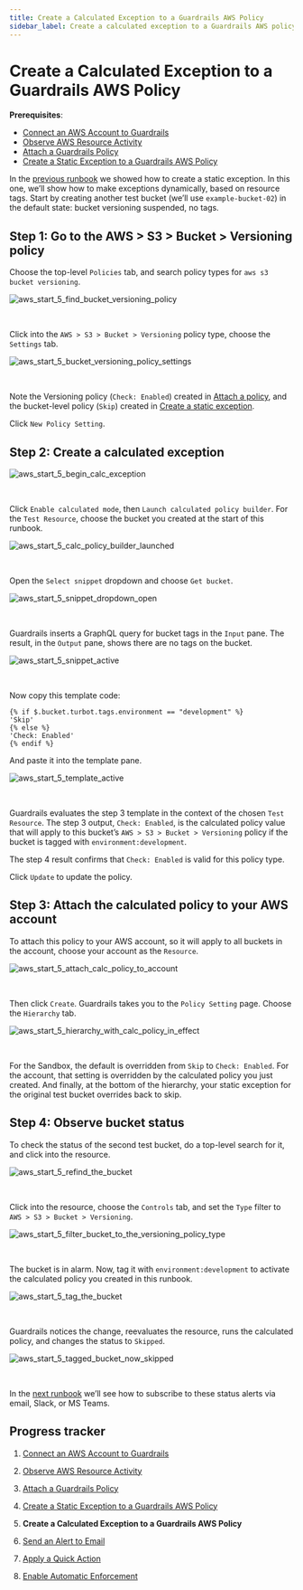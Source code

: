 ```yaml
---
title: Create a Calculated Exception to a Guardrails AWS Policy
sidebar_label: Create a calculated exception to a Guardrails AWS policy
---
```



# Create a Calculated Exception to a Guardrails AWS Policy

**Prerequisites**:   
  
- [Connect an AWS Account to Guardrails](/guardrails/docs/runbooks/getting-started-aws/connect-an-account/)
- [Observe AWS Resource Activity](/guardrails/docs/runbooks/getting-started-aws/observe-aws-activity/)
- [Attach a Guardrails Policy](/guardrails/docs/runbooks/getting-started-aws/attach-a-policy/)
- [Create a Static Exception to a Guardrails AWS Policy](/guardrails/docs/runbooks/getting-started-aws/create-static-exception/)


In the [previous runbook](guardrails/docs/runbooks/getting-started-aws/create_static_exception) we showed how to create a static exception. In this one, we’ll show how to make exceptions dynamically, based on resource tags. Start by creating another test bucket (we’ll use `example-bucket-02`) in the default state: bucket versioning suspended, no tags.

## Step 1: Go to the AWS > S3 > Bucket > Versioning policy

Choose the top-level `Policies` tab, and search policy types for `aws s3 bucket versioning`.  
<p><img alt="aws_start_5_find_bucket_versioning_policy" src="/images/docs/guardrails/runbooks/getting-started-aws/create-calculated-exception/aws-start-5-find-bucket-versioning-policy.png"/></p><br/>

Click into the `AWS > S3 > Bucket > Versioning` policy type, choose the `Settings` tab.
<p><img alt="aws_start_5_bucket_versioning_policy_settings" src="/images/docs/guardrails/runbooks/getting-started-aws/create-calculated-exception/aws-start-5-bucket-versioning-policy-settings.png"/></p><br/>

Note the Versioning policy (`Check: Enabled`) created in [Attach a policy](/guardrails/docs/runbooks/getting-started-aws/attach-a-policy), and the bucket-level policy (`Skip`) created in [Create a static exception](/guardrails/docs/runbooks/getting-started-aws/create-static-exception).   
  
Click `New Policy Setting`.

## Step 2: Create a calculated exception
<p><img alt="aws_start_5_begin_calc_exception" src="/images/docs/guardrails/runbooks/getting-started-aws/create-calculated-exception/aws-start-5-begin-calc-exception.png"/></p><br/>

Click `Enable calculated mode`, then `Launch calculated policy builder`. For the `Test Resource`, choose the bucket you created at the start of this runbook.
<p><img alt="aws_start_5_calc_policy_builder_launched" src="/images/docs/guardrails/runbooks/getting-started-aws/create-calculated-exception/aws-start-5-calc-policy-builder-launched.png"/></p><br/>

Open the `Select snippet` dropdown and choose `Get bucket`.
<p><img alt="aws_start_5_snippet_dropdown_open" src="/images/docs/guardrails/runbooks/getting-started-aws/create-calculated-exception/aws-start-5-snippet-dropdown-open.png"/></p><br/>  
  
Guardrails inserts a GraphQL query for bucket tags in the `Input` pane. The result, in the `Output` pane, shows there are no tags on the bucket.
<p><img alt="aws_start_5_snippet_active" src="/images/docs/guardrails/runbooks/getting-started-aws/create-calculated-exception/aws-start-5-snippet-active.png"/></p><br/>

  
  
Now copy this template code:  
  
```nunjucks
{% if $.bucket.turbot.tags.environment == "development" %}
'Skip'
{% else %}
'Check: Enabled'
{% endif %}
```

And paste it into the template pane.  
<p><img alt="aws_start_5_template_active" src="/images/docs/guardrails/runbooks/getting-started-aws/create-calculated-exception/aws-start-5-template-active.png"/></p><br/>  
  


Guardrails evaluates the step 3 template in the context of the chosen `Test Resource`. The step 3 output, `Check: Enabled`, is the calculated policy value that will apply to this bucket’s `AWS > S3 > Bucket > Versioning` policy if the bucket is tagged with `environment:development`.   
  
The step 4 result confirms that `Check: Enabled` is valid for this policy type.  
  
Click `Update` to update the policy.

## Step 3: Attach the calculated policy to your AWS account

To attach this policy to your AWS account, so it will apply to all buckets in the account, choose your account as the `Resource`.   
<p><img alt="aws_start_5_attach_calc_policy_to_account" src="/images/docs/guardrails/runbooks/getting-started-aws/create-calculated-exception/aws-start-5-attach-calc-policy-to-account.png"/></p><br/>

Then click `Create`. Guardrails takes you to the `Policy Setting` page. Choose the `Hierarchy` tab.  
<p><img alt="aws_start_5_hierarchy_with_calc_policy_in_effect" src="/images/docs/guardrails/runbooks/getting-started-aws/create-calculated-exception/aws-start-5-hierarchy-with-calc-policy-in-effect.png"/></p><br/>  
  


For the Sandbox, the default is overridden from `Skip` to `Check: Enabled`. For the account, that setting is overridden by the calculated policy you just created. And finally, at the bottom of the hierarchy, your static exception for the original test bucket overrides back to skip.   


## Step 4: Observe bucket status

To check the status of the second test bucket, do a top-level search for it, and click into the resource.
<p><img alt="aws_start_5_refind_the_bucket" src="/images/docs/guardrails/runbooks/getting-started-aws/create-calculated-exception/aws-start-5-refind-the-bucket.png"/></p><br/>  
  


Click into the resource, choose the `Controls` tab, and set the `Type` filter to `AWS > S3 > Bucket > Versioning`.  
<p><img alt="aws_start_5_filter_bucket_to_the_versioning_policy_type" src="/images/docs/guardrails/runbooks/getting-started-aws/create-calculated-exception/aws-start-5-filter-bucket-to-the-versioning-policy-type.png"/></p><br/>

The bucket is in alarm. Now, tag it with `environment:development` to activate the calculated policy you created in this runbook.  
<p><img alt="aws_start_5_tag_the_bucket" src="/images/docs/guardrails/runbooks/getting-started-aws/create-calculated-exception/aws-start-5-tag-the-bucket.png"/></p><br/>  
  


Guardrails notices the change, reevaluates the resource, runs the calculated policy, and changes the status to `Skipped`.
<p><img alt="aws_start_5_tagged_bucket_now_skipped" src="/images/docs/guardrails/runbooks/getting-started-aws/create-calculated-exception/aws-start-5-tagged-bucket-now-skipped.png"/></p><br/>

In the [next runbook](/guardrails/docs/runbooks/getting-started-aws/send-alert-to-email) we’ll see how to subscribe to these status alerts via email, Slack, or MS Teams. 

  



## Progress tracker

1. [Connect an AWS Account to Guardrails](/guardrails/docs/runbooks/getting-started-aws/connect-an-account/)

2. [Observe AWS Resource Activity](/guardrails/docs/runbooks/getting-started-aws/observe-aws-activity/)

3. [Attach a Guardrails Policy](/guardrails/docs/runbooks/getting-started-aws/attach-a-policy/)

4. [Create a Static Exception to a Guardrails AWS Policy](/guardrails/docs/runbooks/getting-started-aws/create-static-exception/)

5. **Create a Calculated Exception to a Guardrails AWS Policy**

6. [Send an Alert to Email](/guardrails/docs/runbooks/getting-started-aws/send-alert-to-email/)

7. [Apply a Quick Action](/guardrails/docs/runbooks/getting-started-aws/apply-quick-action/)

8. [Enable Automatic Enforcement](/guardrails/docs/runbooks/getting-started-aws/enable-enforcement/)
